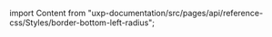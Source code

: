 
import Content from "uxp-documentation/src/pages/api/reference-css/Styles/border-bottom-left-radius";

<Content query="product=xd"/>
